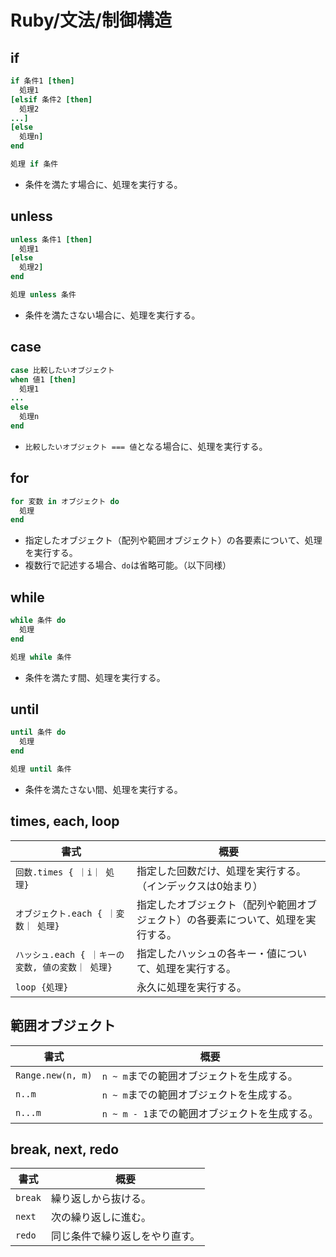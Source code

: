 # Ruby/文法/制御構造

## if

```ruby
if 条件1 [then]
  処理1
[elsif 条件2 [then]
  処理2
...]
[else
  処理n]
end
```

```ruby
処理 if 条件
```

- 条件を満たす場合に、処理を実行する。

## unless

```ruby
unless 条件1 [then]
  処理1
[else
  処理2]
end
```

```ruby
処理 unless 条件
```

- 条件を満たさない場合に、処理を実行する。

## case

```ruby
case 比較したいオブジェクト
when 値1 [then]
  処理1
...
else 
  処理n
end
```

- `比較したいオブジェクト === 値`となる場合に、処理を実行する。

## for

```ruby
for 変数 in オブジェクト do
  処理
end
```

- 指定したオブジェクト（配列や範囲オブジェクト）の各要素について、処理を実行する。
- 複数行で記述する場合、`do`は省略可能。（以下同様）

## while

```ruby
while 条件 do
  処理
end
```

```ruby
処理 while 条件
```

- 条件を満たす間、処理を実行する。

## until

```ruby
until 条件 do
  処理
end
```

```ruby
処理 until 条件
```

- 条件を満たさない間、処理を実行する。

## times, each, loop

| 書式                                             | 概要                                                         |
| ------------------------------------------------ | ------------------------------------------------------------ |
| `回数.times { ｜i｜ 処理}`                       | 指定した回数だけ、処理を実行する。（インデックスは0始まり）  |
| `オブジェクト.each { ｜変数｜ 処理}`             | 指定したオブジェクト（配列や範囲オブジェクト）の各要素について、処理を実行する。 |
| `ハッシュ.each { ｜キーの変数, 値の変数｜ 処理}` | 指定したハッシュの各キー・値について、処理を実行する。       |
| `loop {処理}`                                    | 永久に処理を実行する。                                       |

## 範囲オブジェクト

| 書式              | 概要                                          |
| ----------------- | --------------------------------------------- |
| `Range.new(n, m)` | `n ~ m`までの範囲オブジェクトを生成する。     |
| `n..m`            | `n ~ m`までの範囲オブジェクトを生成する。     |
| `n...m`           | `n ~ m - 1`までの範囲オブジェクトを生成する。 |

## break, next, redo

| 書式    | 概要                           |
| ------- | ------------------------------ |
| `break` | 繰り返しから抜ける。           |
| `next`  | 次の繰り返しに進む。           |
| `redo`  | 同じ条件で繰り返しをやり直す。 |
